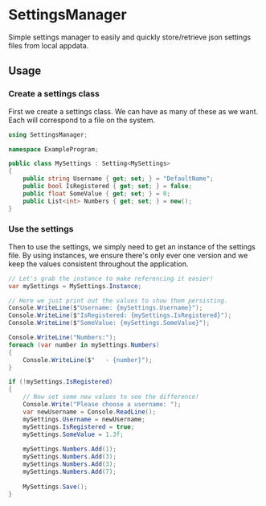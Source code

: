 # SettingsManager
Simple settings manager to easily and quickly store/retrieve json settings files from local appdata.

## Usage

### Create a settings class

First we create a settings class. We can have as many of these as we want. Each will correspond to a file on the system.

```csharp
using SettingsManager;

namespace ExampleProgram;

public class MySettings : Setting<MySettings>
{
    public string Username { get; set; } = "DefaultName";
    public bool IsRegistered { get; set; } = false;
    public float SomeValue { get; set; } = 0;
    public List<int> Numbers { get; set; } = new();
}
```

### Use the settings

Then to use the settings, we simply need to get an instance of the settings file. By using instances, we ensure there's only ever one version and we keep the values consistent throughout the application.

```csharp
// Let's grab the instance to make referencing it easier!
var mySettings = MySettings.Instance;

// Here we just print out the values to show them persisting.
Console.WriteLine($"Username: {mySettings.Username}");
Console.WriteLine($"IsRegistered: {mySettings.IsRegistered}");
Console.WriteLine($"SomeValue: {mySettings.SomeValue}");

Console.WriteLine("Numbers:");
foreach (var number in mySettings.Numbers)
{
    Console.WriteLine($"   - {number}");
}

if (!mySettings.IsRegistered)
{
    // Now set some new values to see the difference!
    Console.Write("Please choose a username: ");
    var newUsername = Console.ReadLine();
    mySettings.Username = newUsername;
    mySettings.IsRegistered = true;
    mySettings.SomeValue = 1.3f;
    
    mySettings.Numbers.Add(1);
    mySettings.Numbers.Add(3);
    mySettings.Numbers.Add(3);
    mySettings.Numbers.Add(7);
    
    MySettings.Save();
}
```
